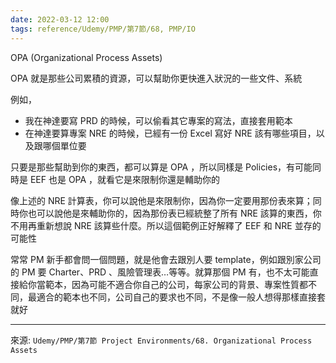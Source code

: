 ```yaml
---
date: 2022-03-12 12:00
tags: reference/Udemy/PMP/第7節/68, PMP/IO
---
```


OPA (Organizational Process Assets)

OPA 就是那些公司累積的資源，可以幫助你更快進入狀況的一些文件、系統

例如，
- 我在神達要寫 PRD 的時候，可以偷看其它專案的寫法，直接套用範本
- 在神達要算專案 NRE 的時候，已經有一份 Excel 寫好 NRE 該有哪些項目，以及跟哪個單位要

只要是那些幫助到你的東西，都可以算是 OPA ，所以同樣是 Policies，有可能同時是  EEF 也是 OPA ，就看它是來限制你還是輔助你的

像上述的 NRE 計算表，你可以說他是來限制你，因為你一定要用那份表來算；同時你也可以說他是來輔助你的，因為那份表已經統整了所有 NRE 該算的東西，你不用再重新想說 NRE 該算些什麼。所以這個範例正好解釋了 EEF 和 NRE 並存的可能性

常常 PM 新手都會問一個問題，就是他會去跟別人要 template，例如跟別家公司的 PM  要 Charter、PRD 、風險管理表…等等。就算那個 PM 有，也不太可能直接給你當範本，因為可能不適合你自己的公司，每家公司的背景、專案性質都不同，最適合的範本也不同，公司自己的要求也不同，不是像一般人想得那樣直接套就好

---
來源: `Udemy/PMP/第7節 Project Environments/68. Organizational Process Assets`